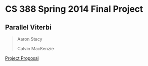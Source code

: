 CS 388 Spring 2014 Final Project
===================
## Parallel Viterbi

> Aaron Stacy
> 
> Calvin MacKenzie

[Project Proposal](proposal/proposal.pdf)

